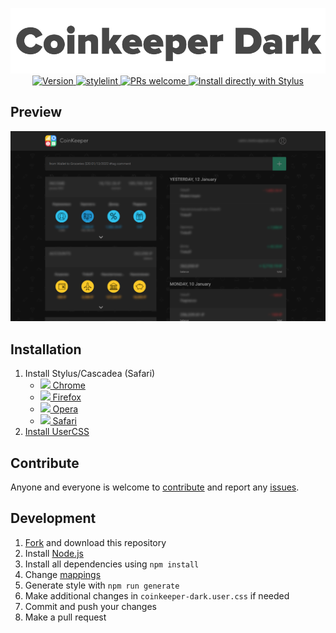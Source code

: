 <p align="center">
  <img alt="logo" src="./meta/logo.png" width="580">
  <br>
  <a href="https://github.com/VChet/Coinkeeper-Dark/tags">
    <img src="https://img.shields.io/github/tag/VChet/Coinkeeper-Dark.svg?label=version" alt="Version">
  </a>
  <a href="https://github.com/VChet/Coinkeeper-Dark/actions?query=workflow%3Astylelint">
    <img src="https://github.com/VChet/Coinkeeper-Dark/workflows/stylelint/badge.svg?branch=master" alt="stylelint">
  </a>
  <a href="http://makeapullrequest.com">
    <img src="https://img.shields.io/badge/PRs-welcome-brightgreen.svg" alt="PRs welcome">
  </a>
  <a href="https://github.com/VChet/Coinkeeper-Dark/raw/master/coinkeeper-dark.user.css">
    <img src="https://img.shields.io/badge/Install%20with-Stylus-00adad.svg" alt="Install directly with Stylus">
  </a>
</p>

## Preview

![Preview](./meta/preview.png)

## Installation

1. Install Stylus/Cascadea (Safari)
   - [<img src="https://raw.githubusercontent.com/alrra/browser-logos/master/src/chrome/chrome_16x16.png" /> Chrome](https://chrome.google.com/webstore/detail/stylus/clngdbkpkpeebahjckkjfobafhncgmne)
   - [<img src="https://raw.githubusercontent.com/alrra/browser-logos/master/src/firefox/firefox_16x16.png" /> Firefox](https://addons.mozilla.org/en-US/firefox/addon/styl-us/)
   - [<img src="https://raw.githubusercontent.com/alrra/browser-logos/master/src/opera/opera_16x16.png" /> Opera](https://addons.opera.com/en-gb/extensions/details/stylus/)
   - [<img src="https://raw.githubusercontent.com/alrra/browser-logos/master/src/safari/safari_16x16.png" /> Safari](https://cascadea.app/)
1. [Install UserCSS](https://github.com/VChet/Coinkeeper-Dark/raw/master/coinkeeper-dark.user.css)

## Contribute

Anyone and everyone is welcome to [contribute](https://github.com/VChet/Coinkeeper-Dark/pulls) and report any [issues](https://github.com/VChet/Coinkeeper-Dark/issues).

## Development

1. [Fork](https://github.com/VChet/Coinkeeper-Dark/fork) and download this repository
1. Install [Node.js](https://nodejs.org/)
1. Install all dependencies using `npm install`
1. Change [mappings](./tools/generate.js)
1. Generate style with `npm run generate`
1. Make additional changes in `coinkeeper-dark.user.css` if needed
1. Commit and push your changes
1. Make a pull request
